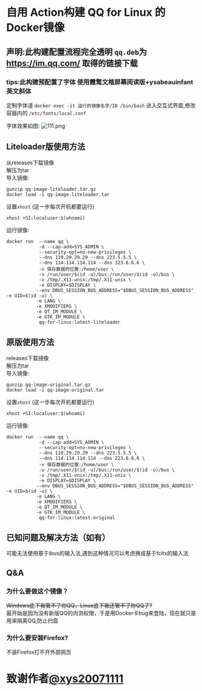 # 自用 Action构建 QQ for Linux 的Docker镜像  

## 声明:此构建配置流程完全透明 `qq.deb`为 https://im.qq.com/ 取得的链接下载  

### tips:此构建预配置了字体  使用霞鹜文楷屏幕阅读版+ysabeauinfant英文斜体  

定制字体请 `docker exec -it 运行的镜像名字/ID /bin/bash` 进入交互式界面,修改容器内的 `/etc/fonts/local.conf`  

字体效果如图:
![111.png](https://raw.githubusercontent.com/cs231giCjh3/QQ-For-Linux-Docker-Action/refs/heads/main/111.png)
## Liteloader版使用方法
从releases下载镜像  
解压为tar  
导入镜像:
```
gunzip qq-image-liteloader.tar.gz
docker load -i qq-image-liteloader.tar
```
设置`xhost` (这一步每次开机都要运行)
```
xhost +SI:localuser:$(whoami)
```
运行镜像:
```
docker run  --name qq \
            -d --cap-add=SYS_ADMIN \
            --security-opt=no-new-privileges \
            --dns 119.29.29.29 --dns 223.5.5.5 \
            --dns 114.114.114.114 --dns 223.6.6.6 \
            -v 保存数据的位置:/home/user \
            -v /run/user/$(id -u)/bus:/run/user/$(id -u)/bus \
            -v /tmp/.X11-unix:/tmp/.X11-unix \
            -e DISPLAY=$DISPLAY \
           --env DBUS_SESSION_BUS_ADDRESS="$DBUS_SESSION_BUS_ADDRESS" -e UID=$(id -u) \
           -e LANG \
           -e XMODIFIERS \
           -e QT_IM_MODULE \
           -e GTK_IM_MODULE \
            qq-for-linux:latest-liteloader
```
## 原版使用方法
releases下载镜像  
解压为tar  
导入镜像:
```
gunzip qq-image-original.tar.gz
docker load -i qq-image-original.tar
```
设置`xhost` (这一步每次开机都要运行)
```
xhost +SI:localuser:$(whoami)
```
运行镜像:
```
docker run  --name qq \
            -d --cap-add=SYS_ADMIN \
            --security-opt=no-new-privileges \
            --dns 119.29.29.29 --dns 223.5.5.5 \
            --dns 114.114.114.114 --dns 223.6.6.6 \
            -v 保存数据的位置:/home/user \
            -v /run/user/$(id -u)/bus:/run/user/$(id -u)/bus \
            -v /tmp/.X11-unix:/tmp/.X11-unix \
            -e DISPLAY=$DISPLAY \
           --env DBUS_SESSION_BUS_ADDRESS="$DBUS_SESSION_BUS_ADDRESS" -e UID=$(id -u) \
           -e LANG \
           -e XMODIFIERS \
           -e QT_IM_MODULE \
           -e GTK_IM_MODULE \
            qq-for-linux:latest-original
```
## 已知问题及解决方法（如有）

可能无法使用基于ibus的输入法,遇到这种情况可以考虑换成基于fcitx的输入法

## Q&A

### 为什么要做这个镜像？

<del>Windows底下我管不了你QQ，Linux底下我还管不了你QQ了?</del>\
最开始是因为没有新版QQ的内测权限，于是用Docker卡bug来登陆，现在就只是用来隔离QQ,防止扫盘

### 为什么要安装Firefox?

不装Firefox打不开外部网页



# 致谢作者[@xys20071111](https://github.com/xys20071111/)
